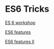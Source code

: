 ES6 Tricks
===

[ES 6 workshop](https://github.com/domenic/count-to-6)

[ES6 features](http://es6-features.org)

[ES6 features II](https://github.com/lukehoban/es6features)
